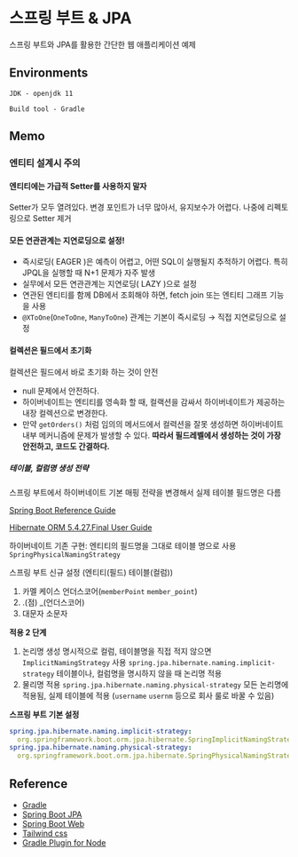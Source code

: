 # 스프링 부트 & JPA

스프링 부트와 JPA를 활용한 간단한 웹 애플리케이션 예제

## Environments

`JDK - openjdk 11`

`Build tool - Gradle`

## Memo

### 엔티티 설계시 주의

#### 엔티티에는 가급적 Setter를 사용하지 말자

Setter가 모두 열려있다. 변경 포인트가 너무 많아서, 유지보수가 어렵다. 나중에 리펙토링으로 Setter 제거

#### 모든 연관관계는 지연로딩으로 설정!

- 즉시로딩( EAGER )은 예측이 어렵고, 어떤 SQL이 실행될지 추적하기 어렵다. 특히 JPQL을 실행할 때 N+1 문제가 자주 발생
- 실무에서 모든 연관관계는 지연로딩( LAZY )으로 설정
- 연관된 엔티티를 함께 DB에서 조회해야 하면, fetch join 또는 엔티티 그래프 기능을 사용
- `@XToOne`(`OneToOne`, `ManyToOne`) 관계는 기본이 즉시로딩 → 직접 지연로딩으로 설정

#### 컬렉션은 필드에서 초기화

컬렉션은 필드에서 바로 초기화 하는 것이 안전

- null 문제에서 안전하다.
- 하이버네이트는 엔티티를 영속화 할 때, 컬랙션을 감싸서 하이버네이트가 제공하는 내장 컬렉션으로 변경한다.
- 만약 `getOrders()` 처럼 임의의 메서드에서 컬력션을 잘못 생성하면 하이버네이트 내부 메커니즘에 문제가 발생할 수 있다.
  **따라서 필드레벨에서 생성하는 것이 가장 안전하고, 코드도 간결하다.**

##### 테이블, 컬럼명 생성 전략

스프링 부트에서 하이버네이트 기본 매핑 전략을 변경해서 실제 테이블 필드명은 다름

[Spring Boot Reference Guide](https://docs.spring.io/spring-boot/docs/2.1.3.RELEASE/reference/htmlsingle/#howto-configure-hibernate-naming-strategy)

[Hibernate ORM 5.4.27.Final User Guide](https://docs.jboss.org/hibernate/orm/5.4/userguide/html_single/Hibernate_User_Guide.html#naming)

하이버네이트 기존 구현: 엔티티의 필드명을 그대로 테이블 명으로 사용
`SpringPhysicalNamingStrategy`

스프링 부트 신규 설정 (엔티티(필드) 테이블(컬럼))

1. 카멜 케이스 언더스코어(`memberPoint` `member_point`)
2. .(점) _(언더스코어)
3. 대문자 소문자

**적용 2 단계**

1. 논리명 생성 명시적으로 컬럼, 테이블명을 직접 적지 않으면 `ImplicitNamingStrategy` 사용
   `spring.jpa.hibernate.naming.implicit-strategy`
   테이블이나, 컬럼명을 명시하지 않을 때 논리명 적용
2. 물리명 적용
   `spring.jpa.hibernate.naming.physical-strategy`
   모든 논리명에 적용됨, 실제 테이블에 적용 (`username` `usernm` 등으로 회사 룰로 바꿀 수 있음)

**스프링 부트 기본 설정**

```yaml
spring.jpa.hibernate.naming.implicit-strategy:
  org.springframework.boot.orm.jpa.hibernate.SpringImplicitNamingStrategy
spring.jpa.hibernate.naming.physical-strategy:
  org.springframework.boot.orm.jpa.hibernate.SpringPhysicalNamingStrategy
```

## Reference

* [Gradle](https://docs.gradle.org/current/userguide/userguide.html)
* [Spring Boot JPA](https://docs.spring.io/spring-boot/docs/2.4.1/reference/htmlsingle/#boot-features-jpa-and-spring-data)
* [Spring Boot Web](https://docs.spring.io/spring-boot/docs/2.4.1/reference/htmlsingle/#boot-features-developing-web-applications)
* [Tailwind css](https://tailwindcss.com/)
* [Gradle Plugin for Node](https://github.com/node-gradle/gradle-node-plugin)